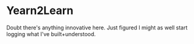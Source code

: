 Yearn2Learn
===========

Doubt there's anything innovative here. Just figured I might as well start logging what I've built+understood. 
